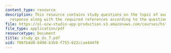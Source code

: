 ```yaml
---
content_type: resource
description: This resource contains study questions on the topic of auditory nerve
  response along with the required references according to the question.
file: https://ol-ocw-studio-app-production.s3.amazonaws.com/courses/hst-721-the-peripheral-auditory-system-fall-2005/f80fb4d00490b3b9f755622ccae444f0_study_qs_ds_7.pdf
file_type: application/pdf
resourcetype: Document
title: study_qs_ds_7.pdf
uid: f80fb4d0-0490-b3b9-f755-622ccae444f0
---
```


